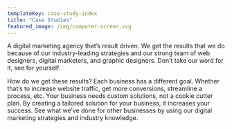 ```yaml
---
templateKey: case-study-index
title: "Case Studies"
featured_image: /img/computer-screen.svg
---
```


A digital marketing agency that’s result driven. We get the results that we do because of our industry-leading strategies and our strong team of web designers, digital marketers, and graphic designers. Don’t take our word for it, see for yourself.

How do we get these results? Each business has a different goal. Whether that’s to increase website traffic, get more conversions, streamline a process, etc. Your business needs custom solutions, not a cookie cutter plan. By creating a tailored solution for your business, it increases your success. See what we’ve done for other businesses by using our digital marketing strategies and industry knowledge.